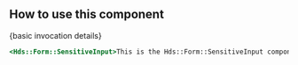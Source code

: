 ## How to use this component

<!-- use the same heading order from Guidelines -->
{basic invocation details}

<!-- This below is just an example of invocation, to get started -->
```handlebars
<Hds::Form::SensitiveInput>This is the Hds::Form::SensitiveInput component </Hds::Form::SensitiveInput>
```
